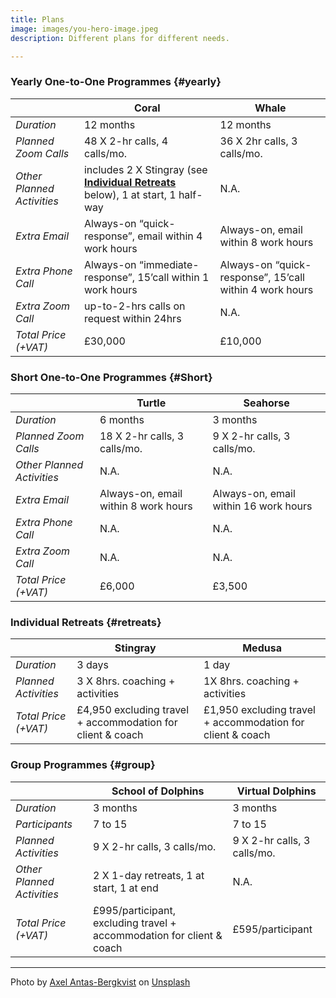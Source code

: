 ```yaml
---
title: Plans
image: images/you-hero-image.jpeg
description: Different plans for different needs.

---
```

### Yearly One-to-One Programmes {#yearly}

| |__Coral__|__Whale__|
|-|------|--------|
|_Duration_|12 months|12 months|
|_Planned Zoom Calls_|48 X 2-hr calls, 4 calls/mo.|36 X 2hr calls, 3 calls/mo.|
|_Other Planned Activities_|includes 2 X Stingray (see [__Individual Retreats__](#retreats) below), 1 at start, 1 half-way|N.A.|
|_Extra Email_|Always-on “quick- response”, email within 4 work hours|Always-on, email within 8 work hours|
|_Extra Phone Call_|Always-on “immediate- response”, 15’call within 1 work hours|Always-on “quick- response”, 15’call within 4 work hours|
|_Extra Zoom Call_|up-to-2-hrs calls on request within 24hrs|N.A.|
|_Total Price (+VAT)_|£30,000|£10,000|

### Short One-to-One Programmes {#Short}

| |__Turtle__|__Seahorse__|
|-|------|--------|
|_Duration_|6 months|3 months|
|_Planned Zoom Calls_|18 X 2-hr calls, 3 calls/mo.|9 X 2-hr calls, 3 calls/mo.|
|_Other Planned Activities_|N.A.|N.A.|
|_Extra Email_|Always-on, email within 8 work hours|Always-on, email within 16 work hours|
|_Extra Phone Call_|N.A.|N.A.|
|_Extra Zoom Call_|N.A.|N.A.|
|_Total Price (+VAT)_|£6,000|£3,500|

### Individual Retreats {#retreats}

| |Stingray|Medusa|
|-|------|--------|
|_Duration_|3 days|1 day|
|_Planned Activities_|3 X 8hrs. coaching + activities| 1X 8hrs. coaching + activities|
|_Total Price (+VAT)_|£4,950 excluding travel + accommodation for client & coach|£1,950 excluding travel + accommodation for client & coach|

### Group Programmes {#group}

| |School of Dolphins|Virtual Dolphins|
|-|------|--------|
|_Duration_|3 months|3 months|
|_Participants_|7 to 15|7 to 15|
|_Planned Activities_|9 X 2-hr calls, 3 calls/mo.|9 X 2-hr calls, 3 calls/mo.|
|_Other Planned Activities_|2 X 1-day retreats, 1 at start, 1 at end|N.A.|
|_Total Price (+VAT)_|£995/participant, excluding travel + accommodation for client & coach|£595/participant|

***

Photo by [Axel Antas-Bergkvist](https://unsplash.com/@aabergkvist?utm_source=unsplash&utm_medium=referral&utm_content=creditCopyText) on [Unsplash](https://unsplash.com/?utm_source=unsplash&utm_medium=referral&utm_content=creditCopyText)